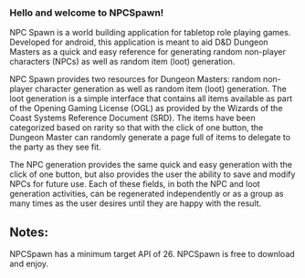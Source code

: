 ### Hello and welcome to NPCSpawn!
NPC Spawn is a world building application for tabletop role playing games. Developed for android, this application is meant to aid D&D Dungeon Masters as a quick and easy reference for generating random non-player characters (NPCs) as well as random item (loot) generation. 

NPC Spawn provides two resources for Dungeon Masters: random non-player character generation as well as random item (loot) generation. The loot generation is a simple interface that contains all items available as part of the Opening Gaming License (OGL) as provided by the Wizards of the Coast Systems Reference Document (SRD). The items have been categorized based on rarity so that with the click of one button, the Dungeon Master can randomly generate a page full of items to delegate to the party as they see fit. 

The NPC generation provides the same quick and easy generation with the click of one button, but also provides the user the ability to save and modify NPCs for future use. Each of these fields, in both the NPC and loot generation activities, can be regenerated independently or as a group as many times as the user desires until they are happy with the result.

## Notes:
NPCSpawn has a minimum target API of 26. 
NPCSpawn is free to download and enjoy. 

